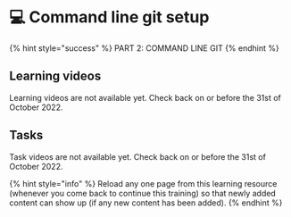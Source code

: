 # 💻 Command line git setup

{% hint style="success" %}
PART 2: COMMAND LINE GIT
{% endhint %}

## Learning videos

Learning videos are not available yet. Check back on or before the 31st of October 2022.

## Tasks

Task videos are not available yet. Check back on or before the 31st of October 2022.

{% hint style="info" %}
Reload any one page from this learning resource (whenever you come back to continue this training) so that newly added content can show up (if any new content has been added).
{% endhint %}
